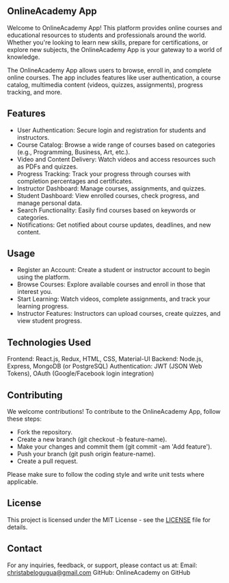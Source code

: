 ## OnlineAcademy App

Welcome to OnlineAcademy App! This platform provides online courses and educational resources to students and professionals around the world. Whether you're looking to learn new skills, prepare for certifications, or explore new subjects, the OnlineAcademy App is your gateway to a world of knowledge.

The OnlineAcademy App allows users to browse, enroll in, and complete online courses. The app includes features like user authentication, a course catalog, multimedia content (videos, quizzes, assignments), progress tracking, and more.

## Features
- User Authentication: Secure login and registration for students and instructors.
- Course Catalog: Browse a wide range of courses based on categories (e.g., Programming, Business, Art, etc.).
- Video and Content Delivery: Watch videos and access resources such as PDFs and quizzes.
- Progress Tracking: Track your progress through courses with completion percentages and certificates.
- Instructor Dashboard: Manage courses, assignments, and quizzes.
- Student Dashboard: View enrolled courses, check progress, and manage personal data.
- Search Functionality: Easily find courses based on keywords or categories.
- Notifications: Get notified about course updates, deadlines, and new content.

## Usage
- Register an Account: Create a student or instructor account to begin using the platform.
- Browse Courses: Explore available courses and enroll in those that interest you.
- Start Learning: Watch videos, complete assignments, and track your learning progress.
- Instructor Features: Instructors can upload courses, create quizzes, and view student progress.

## Technologies Used
Frontend: React.js, Redux, HTML, CSS, Material-UI
Backend: Node.js, Express, MongoDB (or PostgreSQL)
Authentication: JWT (JSON Web Tokens), OAuth (Google/Facebook login integration)

## Contributing
We welcome contributions! To contribute to the OnlineAcademy App, follow these steps:
- Fork the repository.
- Create a new branch (git checkout -b feature-name).
- Make your changes and commit them (git commit -am 'Add feature').
- Push your branch (git push origin feature-name).
- Create a pull request.

Please make sure to follow the coding style and write unit tests where applicable.

## License
This project is licensed under the MIT License - see the [LICENSE](https://github.com/Chinabel/onlineacademy-app/blob/main/LICENSE) file for details.

## Contact
For any inquiries, feedback, or support, please contact us at:
Email: christabelogugua@gmail.com
GitHub: OnlineAcademy on GitHub

